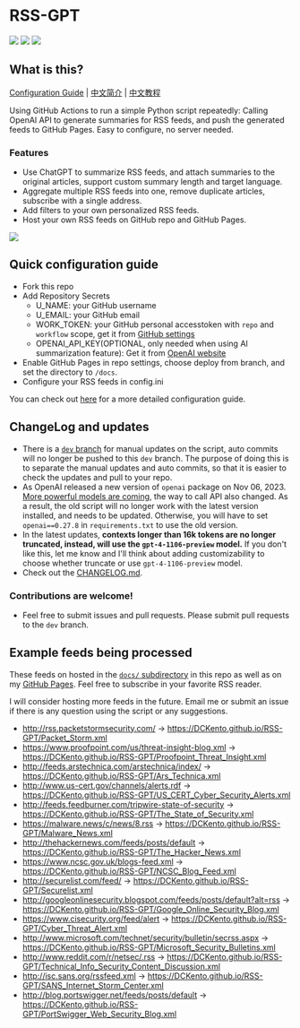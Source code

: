 # RSS-GPT

[![](https://img.shields.io/github/last-commit/yinan-c/RSS-GPT/dev?label=updated)](https://github.com/yinan-c/RSS-GPT/tree/dev)
[![](https://img.shields.io/github/last-commit/yinan-c/RSS-GPT/main?label=feeds%20refreshed)](https://yinan-c.github.io/RSS-GPT/)
[![](https://img.shields.io/github/license/yinan-c/RSS-GPT)](https://github.com/yinan-c/RSS-GPT/blob/master/LICENSE)


## What is this?

[Configuration Guide](https://yinan-c.github.io/rss-gpt-manual-en.html) | [中文简介](README-zh.md) | [中文教程](https://yinan-c.github.io/rss-gpt-manual-zh.html)

Using GitHub Actions to run a simple Python script repeatedly: Calling OpenAI API to generate summaries for RSS feeds, and push the generated feeds to GitHub Pages. Easy to configure, no server needed.

### Features

- Use ChatGPT to summarize RSS feeds, and attach summaries to the original articles, support custom summary length and target language.
- Aggregate multiple RSS feeds into one, remove duplicate articles, subscribe with a single address.
- Add filters to your own personalized RSS feeds.
- Host your own RSS feeds on GitHub repo and GitHub Pages.

![](https://i.imgur.com/7darABv.jpg)

## Quick configuration guide

- Fork this repo
- Add Repository Secrets
    - U_NAME: your GitHub username
    - U_EMAIL: your GitHub email
    - WORK_TOKEN: your GitHub personal accesstoken with `repo` and `workflow` scope, get it from [GitHub settings](https://github.com/settings/tokens/new)
    - OPENAI_API_KEY(OPTIONAL, only needed when using AI summarization feature): Get it from [OpenAI website](https://platform.openai.com/account/api-keys)
- Enable GitHub Pages in repo settings, choose deploy from branch, and set the directory to `/docs`.
- Configure your RSS feeds in config.ini

You can check out [here](https://yinan-c.github.io/rss-gpt-manual-en.html) for a more detailed configuration guide.

## ChangeLog and updates

- There is a [`dev` branch](https://github.com/yinan-c/RSS-GPT/tree/dev) for manual updates on the script, auto commits will no longer be pushed to this `dev` branch. The purpose of doing this is to separate the manual updates and auto commits, so that it is easier to check the updates and pull to your repo.
- As OpenAI released a new version of `openai` package on Nov 06, 2023.  [More powerful models are coming](https://openai.com/blog/new-models-and-developer-products-announced-at-devday), the way to call API also changed. As a result, the old script will no longer work with the latest version installed, and needs to be updated. Otherwise, you will have to set `openai==0.27.8` in `requirements.txt` to use the old version.
-  In the latest updates, **contexts longer than 16k tokens are no longer truncated, instead, will use the `gpt-4-1106-preview` model.** If you don't like this, let me know and I'll think about adding customizability to choose whether truncate or use `gpt-4-1106-preview` model.
- Check out the [CHANGELOG.md](CHANGELOG.md).

### Contributions are welcome!

- Feel free to submit issues and pull requests. Please submit pull requests to the `dev` branch.

## Example feeds being processed

These feeds on hosted in the [`docs/` subdirectory](https://github.com/yinan-c/RSS-GPT/tree/main/docs) in this repo as well as on my [GitHub Pages](https://yinan-c.github.io/RSS-GPT/). Feel free to subscribe in your favorite RSS reader.

I will consider hosting more feeds in the future. Email me or submit an issue if there is any question using the script or any suggestions.

- http://rss.packetstormsecurity.com/ -> https://DCKento.github.io/RSS-GPT/Packet_Storm.xml
- https://www.proofpoint.com/us/threat-insight-blog.xml -> https://DCKento.github.io/RSS-GPT/Proofpoint_Threat_Insight.xml
- http://feeds.arstechnica.com/arstechnica/index/ -> https://DCKento.github.io/RSS-GPT/Ars_Technica.xml
- http://www.us-cert.gov/channels/alerts.rdf -> https://DCKento.github.io/RSS-GPT/US_CERT_Cyber_Security_Alerts.xml
- http://feeds.feedburner.com/tripwire-state-of-security -> https://DCKento.github.io/RSS-GPT/The_State_of_Security.xml
- https://malware.news/c/news/8.rss -> https://DCKento.github.io/RSS-GPT/Malware_News.xml
- http://thehackernews.com/feeds/posts/default -> https://DCKento.github.io/RSS-GPT/The_Hacker_News.xml
- https://www.ncsc.gov.uk/blogs-feed.xml -> https://DCKento.github.io/RSS-GPT/NCSC_Blog_Feed.xml
- http://securelist.com/feed/ -> https://DCKento.github.io/RSS-GPT/Securelist.xml
- http://googleonlinesecurity.blogspot.com/feeds/posts/default?alt=rss -> https://DCKento.github.io/RSS-GPT/Google_Online_Security_Blog.xml
- https://www.cisecurity.org/feed/alert -> https://DCKento.github.io/RSS-GPT/Cyber_Threat_Alert.xml
- http://www.microsoft.com/technet/security/bulletin/secrss.aspx -> https://DCKento.github.io/RSS-GPT/Microsoft_Security_Bulletins.xml
- http://www.reddit.com/r/netsec/.rss -> https://DCKento.github.io/RSS-GPT/Technical_Info_Security_Content_Discussion.xml
- http://isc.sans.org/rssfeed.xml -> https://DCKento.github.io/RSS-GPT/SANS_Internet_Storm_Center.xml
- http://blog.portswigger.net/feeds/posts/default -> https://DCKento.github.io/RSS-GPT/PortSwigger_Web_Security_Blog.xml
